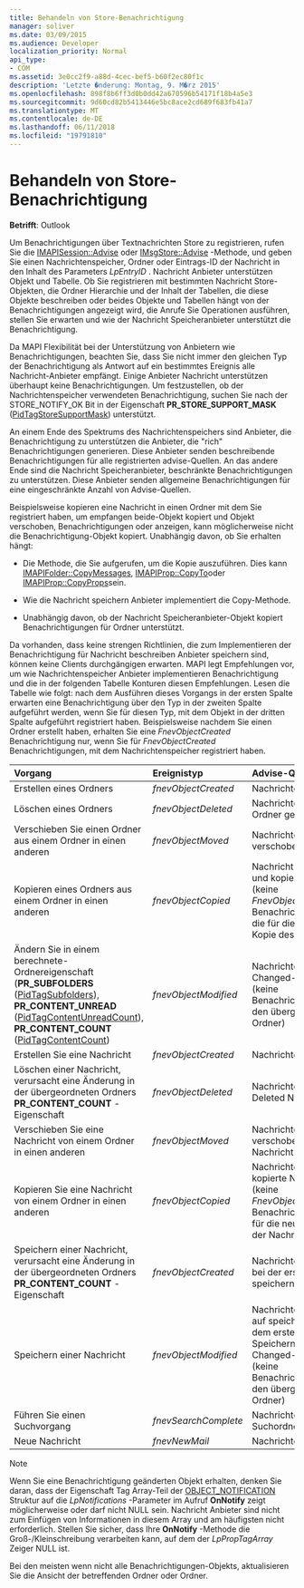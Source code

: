 ```yaml
---
title: Behandeln von Store-Benachrichtigung
manager: soliver
ms.date: 03/09/2015
ms.audience: Developer
localization_priority: Normal
api_type:
- COM
ms.assetid: 3e0cc2f9-a88d-4cec-bef5-b60f2ec80f1c
description: 'Letzte �nderung: Montag, 9. M�rz 2015'
ms.openlocfilehash: 898f8b6ff3d0b0dd42a670596b54171f18b4a5e3
ms.sourcegitcommit: 9d60cd82b5413446e5bc8ace2cd689f683fb41a7
ms.translationtype: MT
ms.contentlocale: de-DE
ms.lasthandoff: 06/11/2018
ms.locfileid: "19791810"
---
```

# <a name="handling-message-store-notification"></a>Behandeln von Store-Benachrichtigung
  
**Betrifft**: Outlook 
  
Um Benachrichtigungen über Textnachrichten Store zu registrieren, rufen Sie die [IMAPISession::Advise](imapisession-advise.md) oder [IMsgStore::Advise](imsgstore-advise.md) -Methode, und geben Sie einen Nachrichtenspeicher, Ordner oder Eintrags-ID der Nachricht in den Inhalt des Parameters _LpEntryID_ . Nachricht Anbieter unterstützen Objekt und Tabelle. Ob Sie registrieren mit bestimmten Nachricht Store-Objekten, die Ordner Hierarchie und der Inhalt der Tabellen, die diese Objekte beschreiben oder beides Objekte und Tabellen hängt von der Benachrichtigungen angezeigt wird, die Anrufe Sie Operationen ausführen, stellen Sie erwarten und wie der Nachricht Speicheranbieter unterstützt die Benachrichtigung. 
  
Da MAPI Flexibilität bei der Unterstützung von Anbietern wie Benachrichtigungen, beachten Sie, dass Sie nicht immer den gleichen Typ der Benachrichtigung als Antwort auf ein bestimmtes Ereignis alle Nachricht-Anbieter empfängt. Einige Anbieter Nachricht unterstützen überhaupt keine Benachrichtigungen. Um festzustellen, ob der Nachrichtenspeicher verwendeten Benachrichtigung, suchen Sie nach der STORE_NOTIFY_OK Bit in der Eigenschaft **PR_STORE_SUPPORT_MASK** ([PidTagStoreSupportMask](pidtagstoresupportmask-canonical-property.md)) unterstützt.
  
An einem Ende des Spektrums des Nachrichtenspeichers sind Anbieter, die Benachrichtigung zu unterstützen die Anbieter, die "rich" Benachrichtigungen generieren. Diese Anbieter senden beschreibende Benachrichtigungen für alle registrierten advise-Quellen. An das andere Ende sind die Nachricht Speicheranbieter, beschränkte Benachrichtigungen zu unterstützen. Diese Anbieter senden allgemeine Benachrichtigungen für eine eingeschränkte Anzahl von Advise-Quellen. 
  
Beispielsweise kopieren eine Nachricht in einen Ordner mit dem Sie registriert haben, um empfangen beide-Objekt kopiert und Objekt verschoben, Benachrichtigungen oder anzeigen, kann möglicherweise nicht die Benachrichtigung-Objekt kopiert. Unabhängig davon, ob Sie erhalten hängt:
  
- Die Methode, die Sie aufgerufen, um die Kopie auszuführen. Dies kann [IMAPIFolder::CopyMessages](imapifolder-copymessages.md), [IMAPIProp::CopyTo](imapiprop-copyto.md)oder [IMAPIProp::CopyProps](imapiprop-copyprops.md)sein.
    
- Wie die Nachricht speichern Anbieter implementiert die Copy-Methode.
    
- Unabhängig davon, ob der Nachricht Speicheranbieter-Objekt kopiert Benachrichtigungen für Ordner unterstützt.
    
Da vorhanden, dass keine strengen Richtlinien, die zum Implementieren der Benachrichtigung für Nachricht beschreiben Anbieter speichern sind, können keine Clients durchgängigen erwarten. MAPI legt Empfehlungen vor, um wie Nachrichtenspeicher Anbieter implementieren Benachrichtigung und die in der folgenden Tabelle Konturen diesen Empfehlungen. Lesen die Tabelle wie folgt: nach dem Ausführen dieses Vorgangs in der ersten Spalte erwarten eine Benachrichtigung über den Typ in der zweiten Spalte aufgeführt werden, wenn Sie für diesen Typ, mit dem Objekt in der dritten Spalte aufgeführt registriert haben. Beispielsweise nachdem Sie einen Ordner erstellt haben, erhalten Sie eine _FnevObjectCreated_ Benachrichtigung nur, wenn Sie für _FnevObjectCreated_ Benachrichtigungen, mit dem Nachrichtenspeicher registriert haben. 
  
|**Vorgang**|**Ereignistyp**|**Advise-Quelle**|
|:-----|:-----|:-----|
|Erstellen eines Ordners  <br/> | _fnevObjectCreated_ <br/> |Nachrichtenspeicher  <br/> |
|Löschen eines Ordners  <br/> | _fnevObjectDeleted_ <br/> |Nachrichtenspeicher Ordner gelöscht  <br/> |
|Verschieben Sie einen Ordner aus einem Ordner in einen anderen  <br/> | _fnevObjectMoved_ <br/> |Nachrichtenspeicher verschobene Ordner  <br/> |
|Kopieren eines Ordners aus einem Ordner in einen anderen  <br/> | _fnevObjectCopied_ <br/> |Nachricht speichern und kopiert Ordner (keine _FnevObjectCreated_ Benachrichtigung, die für die neue Kopie des Ordners)  <br/> |
|Ändern Sie in einem berechnete-Ordnereigenschaft (**PR_SUBFOLDERS** ([PidTagSubfolders](pidtagsubfolders-canonical-property.md)), **PR_CONTENT_UNREAD** ([PidTagContentUnreadCount](pidtagcontentunreadcount-canonical-property.md)), **PR_CONTENT_COUNT** ([PidTagContentCount](pidtagcontentcount-canonical-property.md))  <br/> | _fnevObjectModified_ <br/> |Nachrichtenspeicher Changed-Ordner (keine Benachrichtigung an den übergeordneten Ordner)  <br/> |
|Erstellen Sie eine Nachricht  <br/> | _fnevObjectCreated_ <br/> |Nachrichtenspeicher  <br/> |
|Löschen einer Nachricht, verursacht eine Änderung in der übergeordneten Ordners **PR_CONTENT_COUNT** -Eigenschaft  <br/> | _fnevObjectDeleted_ <br/> |Nachrichtenspeicher Deleted Nachricht  <br/> |
|Verschieben Sie eine Nachricht von einem Ordner in einen anderen  <br/> | _fnevObjectMoved_ <br/> |Nachrichtenspeicher verschobene Nachricht  <br/> |
|Kopieren Sie eine Nachricht von einem Ordner in einen anderen  <br/> | _fnevObjectCopied_ <br/> |Nachrichtenspeicher kopierte Nachricht (keine _FnevObjectCreated_ Benachrichtigung für die neue Kopie der Nachricht)  <br/> |
|Speichern einer Nachricht, verursacht eine Änderung in der übergeordneten Ordners **PR_CONTENT_COUNT** -Eigenschaft  <br/> | _fnevObjectCreated_ <br/> |Nachrichtenspeicher bei der ersten nur speichern  <br/> |
|Speichern einer Nachricht  <br/> | _fnevObjectModified_ <br/> |Nachrichtenspeicher auf speichert nach dem ersten Speichern Changed-Nachricht (keine Benachrichtigung an den übergeordneten Ordner)  <br/> |
|Führen Sie einen Suchvorgang  <br/> | _fnevSearchComplete_ <br/> |Nachrichtenspeicher Suchordner  <br/> |
|Neue Nachricht  <br/> | _fnevNewMail_ <br/> |Nachrichtenspeicher  <br/> |
   
> [!NOTE]
> Wenn Sie eine Benachrichtigung geänderten Objekt erhalten, denken Sie daran, dass der Eigenschaft Tag Array-Teil der [OBJECT_NOTIFICATION](object_notification.md) Struktur auf die _LpNotifications_ -Parameter im Aufruf **OnNotify** zeigt möglicherweise oder darf nicht NULL sein. Nachricht Anbieter sind nicht zum Einfügen von Informationen in diesem Array und am häufigsten nicht erforderlich. Stellen Sie sicher, dass Ihre **OnNotify** -Methode die Groß-/Kleinschreibung verarbeiten kann, auf dem der _LpPropTagArray_ Zeiger NULL ist. 
  
Bei den meisten wenn nicht alle Benachrichtigungen-Objekts, aktualisieren Sie die Ansicht der betreffenden Ordner oder Ordner.
  

